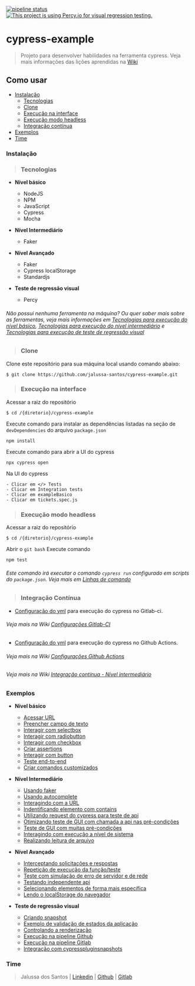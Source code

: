 [![pipeline status](https://github.com/jalussa-santos/cypress-example/actions/workflows/cypressExemploCi.js.yml/badge.svg)](https://github.com/jalussa-santos/cypress-example/actions)   [![This project is using Percy.io for visual regression testing.](https://percy.io/static/images/percy-badge.svg)](https://percy.io/fa97d80b/exemplo-cypress-percy)

# cypress-example
> Projeto para desenvolver habilidades na ferramenta cypress. Veja mais informações das lições aprendidas na [Wiki](https://github.com/jalussa-santos/cypress-example/wiki)

## Como usar
* [Instalação](https://github.com/jalussa-santos/cypress-example/blob/main/README.md#Instalação)
    * [Tecnologias](https://github.com/jalussa-santos/cypress-example/blob/main/README.md#Tecnologias)
    * [Clone](https://github.com/jalussa-santos/cypress-example/blob/main/README.md#Clone)
    * [Execução na interface](https://github.com/jalussa-santos/cypress-example/blob/main/README.md#execu%C3%A7%C3%A3o-na-interface)
    * [Execução modo headless](https://github.com/jalussa-santos/cypress-example/blob/main/README.md#execu%C3%A7%C3%A3o-modo-headless)
    * [Integração contínua](https://github.com/jalussa-santos/cypress-example/blob/main/README.md#integra%C3%A7%C3%A3o-cont%C3%ADnua)
* [Exemplos](https://github.com/jalussa-santos/cypress-example/blob/main/README.md#Exemplos)   
* [Time](https://github.com/jalussa-santos/cypress-example/blob/main/README.md#Time)

### Instalação

>### Tecnologias

* **Nível básico**
    * NodeJS
    * NPM
    * JavaScript
    * Cypress
    * Mocha  

* **Nível Intermediário**
    * Faker

* **Nível Avançado**
    * Faker
    * Cypress localStorage
    * Standardjs

* **Teste de regressão visual**
    * Percy

###### Não possui nenhuma ferramenta na máquina? Ou quer saber mais sobre as ferramentas, veja mais informações em  [Tecnologias para execução do nível básico](https://github.com/jalussa-santos/cypress-example/wiki/Aprendizados-do-n%C3%ADvel-b%C3%A1sico#tecnologias-para-execu%C3%A7%C3%A3o-do-cypress), [Tecnologias para execução do nível intermediário](https://github.com/jalussa-santos/cypress-example/wiki/Aprendizados-do-n%C3%ADvel-intermedi%C3%A1rio#tecnologias-para-execu%C3%A7%C3%A3o) e [Tecnologias para execução de teste de regressão visual](https://github.com/jalussa-santos/cypress-example/wiki/Aprendizados-de-testes-de-regress%C3%A3o-visual#tecnologias-para-execu%C3%A7%C3%A3o)

>### Clone

Clone este repositório para sua máquina local usando comando abaixo:


```
$ git clone https://github.com/jalussa-santos/cypress-example.git
```

>### Execução na interface

Acessar a raiz do repositório
```
$ cd /{diretorio}/cypress-example
```
Execute comando para instalar as dependências listadas na seção de `devDependencies` do arquivo `package.json`

```
npm install
```

Execute comando para abrir a UI do cypress
```
npx cypress open
```

Na UI do cypress
```
- Clicar em </> Tests
- Clicar em Integration tests
- Clicar em exampleBasico
- Clicar em tickets.spec.js
```

>### Execução modo headless 

Acessar a raiz do repositório
```
$ cd /{diretorio}/cypress-example
```
Abrir o ```git bash```
Execute comando 
```
npm test
```
###### Este comando irá executar o comando ``` cypress run ``` configurado em scripts do ``` package.json ```. Veja mais em [Linhas de comando](https://docs.cypress.io/guides/guides/command-line#Commands)

>### Integração Contínua


* [Configuração do yml](https://gitlab.com/jalussa.santos/cypress-example/-/blob/master/.gitlab-ci.yml) para execução do cypress no Gitlab-ci. 
###### Veja mais na Wiki [Configurações Gitlab-CI](https://github.com/jalussa-santos/cypress-example/wiki/Aprendizados-do-n%C3%ADvel-b%C3%A1sico#configura%C3%A7%C3%B5es-gitlab-ci)

* [Configuração do yml](https://github.com/jalussa-santos/cypress-example/blob/main/.github/workflows/node.js.yml) para execução do cypress no Github Actions. 

###### Veja mais na Wiki [Configurações Github Actions](https://github.com/jalussa-santos/cypress-example/wiki/Aprendizados-do-n%C3%ADvel-b%C3%A1sico#configura%C3%A7%C3%B5es-github-actions)

###### Veja mais na Wiki [Integração contínua - Nível intermediário](https://github.com/jalussa-santos/cypress-example/wiki/Aprendizados-do-n%C3%ADvel-intermedi%C3%A1rio#integra%C3%A7%C3%A3o-cont%C3%ADnua)

### Exemplos

* **Nível básico**

    * [Acessar URL](https://github.com/jalussa-santos/cypress-example/issues/3)
    * [Preencher campo de texto](https://github.com/jalussa-santos/cypress-example/issues/4)
    * [Interagir com selectbox](https://github.com/jalussa-santos/cypress-example/issues/5)
    * [Interagir com radiobutton](https://github.com/jalussa-santos/cypress-example/issues/6)
    * [Interagir com checkbox](https://github.com/jalussa-santos/cypress-example/issues/7)
    * [Criar assertions](https://github.com/jalussa-santos/cypress-example/issues/8)
    * [Interagir com button](https://github.com/jalussa-santos/cypress-example/issues/9)
    * [Teste end-to-end](https://github.com/jalussa-santos/cypress-example/issues/9)
    * [Criar comandos customizados](https://github.com/jalussa-santos/cypress-example/issues/16)

* **Nível Intermediário**

    * [Usando faker](https://github.com/jalussa-santos/cypress-example/issues/31)
    * [Usando autocomplete](https://github.com/jalussa-santos/cypress-example/issues/31)
    * [Interagindo com a URL](https://github.com/jalussa-santos/cypress-example/issues/31)
    * [Indentificando elemento com contains](https://github.com/jalussa-santos/cypress-example/issues/31)
    * [Utilizando request do cypress para teste de api](https://github.com/jalussa-santos/cypress-example/issues/33)
    * [Otimizando teste de GUI com chamada a api nas pré-condições](https://github.com/jalussa-santos/cypress-example/issues/34)
    * [Teste de GUI com muitas pré-condições](https://github.com/jalussa-santos/cypress-example/issues/35)
    * [Interagindo com execução a nível de sistema](https://github.com/jalussa-santos/cypress-example/issues/36)
    * [Realizando leitura de arquivo](https://github.com/jalussa-santos/cypress-example/issues/36)

* **Nível Avançado**
    * [Interceptando solicitações e respostas](https://github.com/jalussa-santos/cypress-example/issues/70)
    * [Repetição de execução da função/teste](https://github.com/jalussa-santos/cypress-example/issues/70)
    * [Teste com simulação de erro de servidor e de rede](https://github.com/jalussa-santos/cypress-example/issues/72)
    * [Testando independente api](https://github.com/jalussa-santos/cypress-example/issues/74)
    * [Selecionando elementos de forma mais específica](https://github.com/jalussa-santos/cypress-example/issues/79)
    * [Lendo o localStorage do navegador](https://github.com/jalussa-santos/cypress-example/issues/81)

* **Teste de regressão visual**

    * [Criando snapshot](https://github.com/jalussa-santos/cypress-example/issues/49)
    * [Exemplo de validação de estados da aplicação](https://github.com/jalussa-santos/cypress-example/issues/51)
    * [Controlando a renderização](https://github.com/jalussa-santos/cypress-example/issues/53)
    * [Execução na pipeline Github](https://github.com/jalussa-santos/cypress-example/issues/56)
    * [Execução na pipeline Gitlab](https://github.com/jalussa-santos/cypress-example/issues/62)
    * [Integração com cypresspluginsnapshots](https://github.com/jalussa-santos/cypress-example/issues/58)


### Time

> Jalussa dos Santos | [Linkedin](https://www.linkedin.com/in/jalussa/) | [Github](https://github.com/jalussa-santos) | [Gitlab](https://gitlab.com/jalussa.santos)